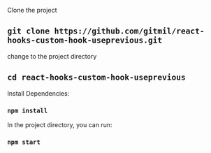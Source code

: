 
Clone the project

## `git clone https://github.com/gitmil/react-hooks-custom-hook-useprevious.git`

change to the project directory

## `cd react-hooks-custom-hook-useprevious`

Install Dependencies:

### `npm install`

In the project directory, you can run:

### `npm start`

